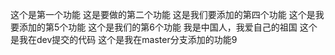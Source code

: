 
这个是第一个功能
这是要做的第二个功能
这是我们要添加的第四个功能
这个是我要添加的第5个功能
这个是我们的第6个功能
我是中国人，我爱自己的祖国
这个是我在dev提交的代码
这个是我在master分支添加的功能9